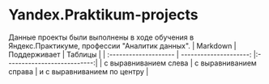 # Yandex.Praktikum-projects
Данные проекты были выполнены в ходе обучения в Яндекс.Практикуме, профессии "Аналитик данных".
| Markdown | Поддерживает | Таблицы |
| :-------------------- | ---------------------: |:---------------------------:|
| с выравниванием слева | с выравниванием справа | и с выравниванием по центру |
